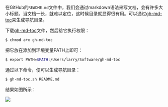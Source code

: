 在GitHub的`README.md`文件中，我们会通过markdown语法来写文档，会有许多大小标题。当文档一长，就难以定位，这时候目录就显得很有用。可以通过[gh-md-toc](https://github.com/ekalinin/github-markdown-toc)来生成导航目录。

下载[gh-md-toc](https://github.com/ekalinin/github-markdown-toc/blob/master/gh-md-toc)文件，然后给它执行权限：

```bash
$ chmod a+x gh-md-toc
```



把它放在添加到环境变量PATH上即可：

```bash
$ export PATH=$PATH:/Users/larry/Software/gh-md-toc
```



通过以下命令，便可以生成导航目录：

```bash
$ gh-md-toc.sh README.md 
```



结果如图所示：

![](https://pkslow.oss-cn-shenzhen.aliyuncs.com/images/2022/12/gh-md-toc.result.png)